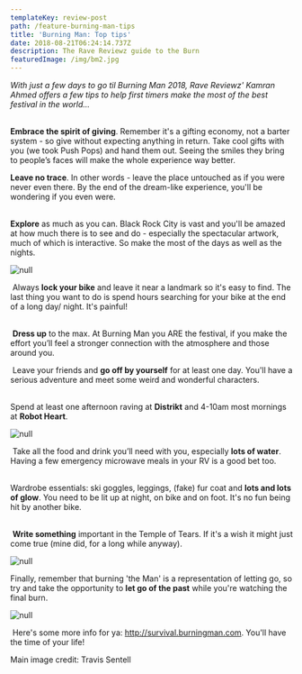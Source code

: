 ```yaml
---
templateKey: review-post
path: /feature-burning-man-tips
title: 'Burning Man: Top tips'
date: 2018-08-21T06:24:14.737Z
description: The Rave Reviewz guide to the Burn
featuredImage: /img/bm2.jpg
---
```

_With just a few days to go til Burning Man 2018,  Rave Reviewz' Kamran Ahmed offers a few tips to help first timers make the most of the best festival in the world..._
<br><br>

**Embrace the spirit of giving**. Remember it's a gifting economy, not a barter system - so give without expecting anything in return. Take cool gifts with you (we took Push Pops) and hand them out. Seeing the smiles they bring to people’s faces will make the whole experience way better.

**Leave no trace**. In other words - leave the place untouched as if you were never even there. By the end of the dream-like experience, you'll be wondering if you even were.
<br><br>

**Explore** as much as you can. Black Rock City is vast and you'll be amazed at how much there is to see and do - especially the spectacular artwork, much of which is interactive. So make the most of the days as well as the nights. 

![null](/img/statue.jpg)

 Always **lock your bike** and leave it near a landmark so it's easy to find. The last thing you want to do is spend hours searching for your bike at the end of a long day/ night. It's painful!
<br><br>

 **Dress up** to the max. At Burning Man you ARE the festival, if you make the effort you’ll feel a stronger connection with the atmosphere and those around you.

 Leave your friends and **go off by yourself** for at least one day. You'll have a serious adventure and meet some weird and wonderful characters.
<br><br>

Spend at least one afternoon raving at **Distrikt** and 4-10am most mornings at **Robot Heart**. 

![null](/img/distrikt-burn.jpg)

 Take all the food and drink you’ll need with you, especially **lots of water**. Having a few emergency microwave meals in your RV is a good bet too.
<br><br>

Wardrobe essentials: ski goggles, leggings, (fake) fur coat and **lots and lots of glow**. You need to be lit up at night, on bike and on foot. It's no fun being hit by another bike. 
<br><br>

 **Write something** important in the Temple of Tears. If it's a wish it might just come true (mine did, for a long while anyway). 

![null](/img/1378702_10151867343611168_540398028_n.jpg)

Finally, remember that burning 'the Man' is a representation of letting go, so try and take the opportunity to **let go of the past** while you're watching the final burn. 

![null](/img/burn.jpg)

 Here's some more info for ya: http://survival.burningman.com. You'll have the time of your life!

Main image credit: Travis Sentell
